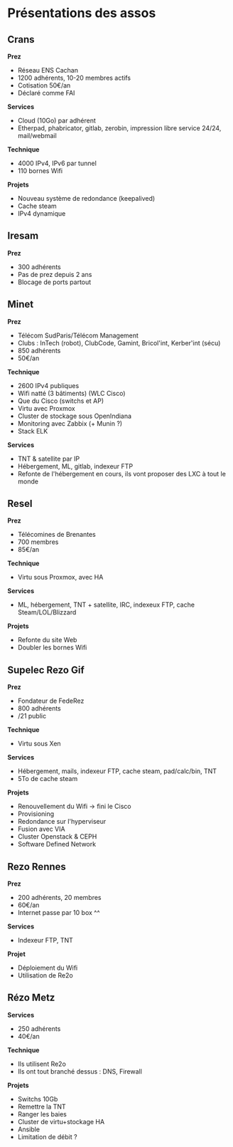 Présentations des assos
=======================

## Crans

**Prez**
- Réseau ENS Cachan
- 1200 adhérents, 10-20 membres actifs
- Cotisation 50€/an
- Déclaré comme FAI

**Services**
- Cloud (10Go) par adhérent
- Etherpad, phabricator, gitlab, zerobin, impression libre service 24/24, mail/webmail

**Technique**
- 4000 IPv4, IPv6 par tunnel
- 110 bornes Wifi

**Projets**
- Nouveau système de redondance (keepalived)
- Cache steam
- IPv4 dynamique

## Iresam

**Prez**
- 300 adhérents
- Pas de prez depuis 2 ans
- Blocage de ports partout

## Minet

**Prez**
- Télécom SudParis/Télécom Management
- Clubs : InTech (robot), ClubCode, Gamint, Bricol'int, Kerber'int (sécu)
- 850 adhérents
- 50€/an

**Technique**
- 2600 IPv4 publiques
- Wifi natté (3 bâtiments) (WLC Cisco)
- Que du Cisco (switchs et AP)
- Virtu avec Proxmox
- Cluster de stockage sous OpenIndiana
- Monitoring avec Zabbix (+ Munin ?)
- Stack ELK

**Services**
- TNT & satellite par IP
- Hébergement, ML, gitlab, indexeur FTP
- Refonte de l'hébergement en cours, ils vont proposer des LXC à tout le monde

## Resel

**Prez**
- Télécomines de Brenantes
- 700 membres
- 85€/an

**Technique**
- Virtu sous Proxmox, avec HA

**Services**
- ML, hébergement, TNT + satellite, IRC, indexeux FTP, cache Steam/LOL/Blizzard

**Projets**
- Refonte du site Web
- Doubler les bornes Wifi

## Supelec Rezo Gif

**Prez**
- Fondateur de FedeRez
- 800 adhérents
- /21 public

**Technique**
- Virtu sous Xen

**Services**
- Hébergement, mails, indexeur FTP, cache steam, pad/calc/bin, TNT
- 5To de cache steam

**Projets**
- Renouvellement du Wifi -> fini le Cisco
- Provisioning
- Redondance sur l'hyperviseur
- Fusion avec VIA
- Cluster Openstack & CEPH
- Software Defined Network

## Rezo Rennes

**Prez**
- 200 adhérents, 20 membres
- 60€/an
- Internet passe par 10 box ^^

**Services**
- Indexeur FTP, TNT

**Projet**
- Déploiement du Wifi
- Utilisation de Re2o

## Rézo Metz

**Services**
- 250 adhérents
- 40€/an

**Technique**
- Ils utilisent Re2o
- Ils ont tout branché dessus : DNS, Firewall

**Projets**
- Switchs 10Gb
- Remettre la TNT
- Ranger les baies
- Cluster de virtu+stockage HA
- Ansible
- Limitation de débit ?
